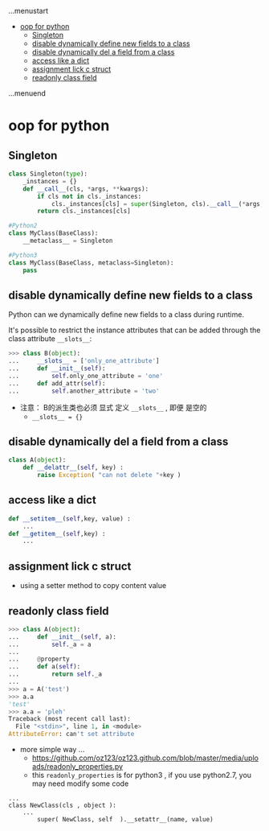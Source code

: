 ...menustart

- [oop for python](#cad1f4790e85f2b08e65e3c6fd4ce14b)
    - [Singleton](#6ff5f73c8b5ebd311406568c8ef50bfd)
    - [disable dynamically define new fields to a class](#0b45bfca581dfd81b42b816b63798e78)
    - [disable dynamically del a field from a class](#d697d7eeb396fa20ed1c5109befb2a67)
    - [access like a dict](#45a042564f32c7d808e10eb2c157142b)
    - [assignment lick c struct](#b6a463819ebef130b1d9e14cc626eba5)
    - [readonly class field](#ff1e065fdd70b15412dc1f6a216d1405)

...menuend


<h2 id="cad1f4790e85f2b08e65e3c6fd4ce14b"></h2>


# oop for python

<h2 id="6ff5f73c8b5ebd311406568c8ef50bfd"></h2>


## Singleton 

```python
class Singleton(type):
    _instances = {}
    def __call__(cls, *args, **kwargs):
        if cls not in cls._instances:
            cls._instances[cls] = super(Singleton, cls).__call__(*args, **kwargs)
        return cls._instances[cls]

#Python2
class MyClass(BaseClass):
    __metaclass__ = Singleton

#Python3
class MyClass(BaseClass, metaclass=Singleton):
    pass
```


<h2 id="0b45bfca581dfd81b42b816b63798e78"></h2>


## disable dynamically define new fields to a class 

Python can we dynamically define new fields to a class during runtime. 

It's possible to restrict the instance attributes that can be added through the class attribute `__slots__`:

```python
>>> class B(object):
...     __slots__ = ['only_one_attribute']
...     def __init__(self):
...         self.only_one_attribute = 'one'
...     def add_attr(self):
...         self.another_attribute = 'two'
```

 - 注意： B的派生类也必须 显式 定义 `__slots__` , 即便 是空的
    - `__slots__ = {}` 

<h2 id="d697d7eeb396fa20ed1c5109befb2a67"></h2>


## disable dynamically del a field from a class 

```python
class A(object):
    def __delattr__(self, key) :         
        raise Exception( "can not delete "+key )
```

<h2 id="45a042564f32c7d808e10eb2c157142b"></h2>


## access like a dict 

```python
def __setitem__(self,key, value) :
    ...
def __getitem__(self,key) :
    ...
```

<h2 id="b6a463819ebef130b1d9e14cc626eba5"></h2>


## assignment lick c struct 

 - using a  setter method  to copy content value 

<h2 id="ff1e065fdd70b15412dc1f6a216d1405"></h2>


## readonly class field

```python
>>> class A(object):
...     def __init__(self, a):
...         self._a = a
...
...     @property
...     def a(self):
...         return self._a
... 
>>> a = A('test')
>>> a.a
'test'
>>> a.a = 'pleh'
Traceback (most recent call last):
  File "<stdin>", line 1, in <module>
AttributeError: can't set attribute
```

 - more simple way ... 
    - https://github.com/oz123/oz123.github.com/blob/master/media/uploads/readonly_properties.py
    - this `readonly_properties` is  for python3 , if you use python2.7, you may need modify some code 

```
...
class NewClass(cls , object ):
    ...
        super( NewClass, self  ).__setattr__(name, value)
```


